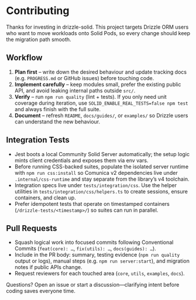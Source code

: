 # Contributing

Thanks for investing in drizzle-solid. This project targets Drizzle ORM users who want to move workloads onto Solid Pods, so every change should keep the migration path smooth.

## Workflow
1. **Plan first** – write down the desired behaviour and update tracking docs (e.g. `PROGRESS.md` or GitHub issues) before touching code.
2. **Implement carefully** – keep modules small, prefer the existing public API, and avoid leaking internal paths outside `src/`.
3. **Verify** – run `npm run quality` (lint + tests). If you only need unit coverage during iteration, use `SOLID_ENABLE_REAL_TESTS=false npm test` and always finish with the full suite.
4. **Document** – refresh `README`, `docs/guides/`, or `examples/` so Drizzle users can understand the new behaviour.

## Integration Tests
- Jest boots a local Community Solid Server automatically; the setup logic mints client credentials and exposes them via env vars.
- Before running CSS-backed suites, populate the isolated server runtime with `npm run css:install` so Comunica v2 dependencies live under `.internal/css-runtime` and stay separate from the library’s v4 toolchain.
- Integration specs live under `tests/integration/css`. Use the helper utilities in `tests/integration/css/helpers.ts` to create sessions, ensure containers, and clean up.
- Prefer idempotent tests that operate on timestamped containers (`/drizzle-tests/<timestamp>/`) so suites can run in parallel.

## Pull Requests
- Squash logical work into focused commits following Conventional Commits (`feat(core): …`, `fix(utils): …`, `docs(guides): …`).
- Include in the PR body: summary, testing evidence (`npm run quality` output or logs), manual steps (e.g. `npm run server:start`), and migration notes if public APIs change.
- Request reviewers for each touched area (`core`, `utils`, `examples`, `docs`).

Questions? Open an issue or start a discussion—clarifying intent before coding saves everyone time.
